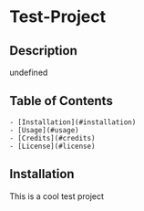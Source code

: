 # Test-Project

  ## Description
  undefined
  ## Table of Contents
    - [Installation](#installation)
    - [Usage](#usage)
    - [Credits](#credits)
    - [License](#license)
  ## Installation
  This is a cool test project

